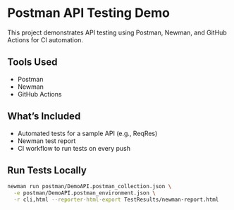 # Postman API Testing Demo

This project demonstrates API testing using Postman, Newman, and GitHub Actions for CI automation.

## Tools Used
- Postman
- Newman
- GitHub Actions

## What’s Included
- Automated tests for a sample API (e.g., ReqRes)
- Newman test report
- CI workflow to run tests on every push

## Run Tests Locally
```bash
newman run postman/DemoAPI.postman_collection.json \
  -e postman/DemoAPI.postman_environment.json \
  -r cli,html --reporter-html-export TestResults/newman-report.html
